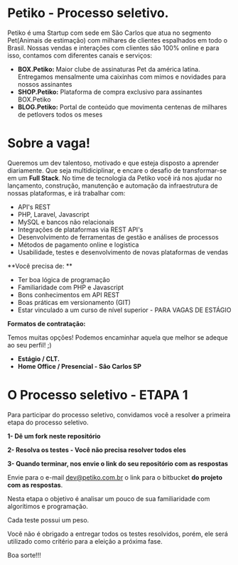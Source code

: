 
# Petiko - Processo seletivo.


Petiko é uma Startup com sede em São Carlos que atua no segmento Pet(Animais de estimação) com milhares de clientes espalhados em todo o Brasil.
Nossas vendas e interações com clientes são 100% online e para isso, contamos com diferentes canais e serviços:


* **BOX.Petiko:** Maior clube de assinaturas Pet da américa latina. Entregamos mensalmente uma caixinhas com mimos e novidades para nossos assinantes
* **SHOP.Petiko:** Plataforma de compra exclusivo para assinantes BOX.Petiko
* **BLOG.Petiko:** Portal de conteúdo que movimenta centenas de milhares de petlovers todos os meses

# Sobre a vaga!

Queremos um dev talentoso, motivado e que esteja disposto a aprender diariamente. Que seja multidiciplinar, e encare o desafio de transformar-se em um **Full Stack**.
No time de tecnologia da Petiko você irá nos ajudar no lançamento, construção, manutenção e automação da infraestrutura de nossas plataformas, e irá trabalhar com:

* API's REST
* PHP, Laravel, Javascript
* MySQL e bancos não relacionais
* Integrações de plataformas via REST API's
* Desenvolvimento de ferramentas de gestão e análises de processos
* Métodos de pagamento online e logística
* Usabilidade, testes e desenvolvimento de novas plataformas de vendas

**Você precisa de: **

* Ter boa lógica de programação
* Familiaridade com PHP e Javascript
* Bons conhecimentos em API REST
* Boas práticas em versionamento (GIT)
* Estar vinculado a um curso de nível superior - PARA VAGAS DE ESTÁGIO


**Formatos de contratação:**

Temos muitas opções! Podemos encaminhar aquela que melhor se adeque ao seu perfil! ;) 

* **Estágio / CLT.**
* **Home Office / Presencial - Sâo Carlos SP**


# O Processo seletivo - ETAPA 1
Para participar do processo seletivo, convidamos você a resolver a primeira etapa do processo seletivo.


**1- Dê um fork neste repositório**

**2- Resolva os testes - Você não precisa resolver todos eles**

**3- Quando terminar, nos envie o link do seu repositório com as respostas**

Envie para o e-mail dev@petiko.com.br o link para o bitbucket **do projeto com as respostas**.


Nesta etapa o objetivo é analisar um pouco de sua familiaridade com algorítimos e programação.

Cada teste possui um peso.

Você não é obrigado a entregar todos os testes resolvidos, porém, ele será utilizado como critério para a eleição a próxima fase.

Boa sorte!!!
